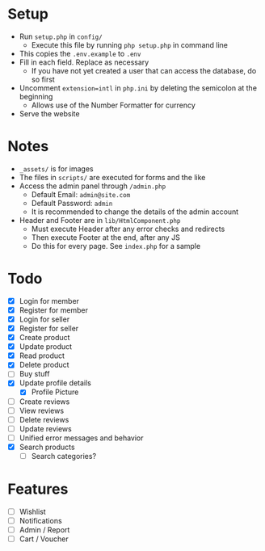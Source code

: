 # Setup

- Run `setup.php` in `config/`
  - Execute this file by running `php setup.php` in command line
- This copies the `.env.example` to `.env`
- Fill in each field. Replace as necessary 
  - If you have not yet created a user that can access the database, do so first
- Uncomment `extension=intl` in `php.ini` by deleting the semicolon at the beginning
  - Allows use of the Number Formatter for currency
- Serve the website

# Notes

- `_assets/` is for images
- The files in `scripts/` are executed for forms and the like
- Access the admin panel through `/admin.php`
  - Default Email: `admin@site.com`
  - Default Password: `admin`
  - It is recommended to change the details of the admin account
- Header and Footer are in `lib/HtmlComponent.php`
  - Must execute Header after any error checks and redirects
  - Then execute Footer at the end, after any JS
  - Do this for every page. See `index.php` for a sample


# Todo

- [x] Login for member
- [x] Register for member
- [x] Login for seller
- [x] Register for seller
- [x] Create product
- [x] Update product
- [x] Read product
- [x] Delete product
- [ ] Buy stuff
- [x] Update profile details
  - [x] Profile Picture
- [ ] Create reviews
- [ ] View reviews
- [ ] Delete reviews
- [ ] Update reviews
- [ ] Unified error messages and behavior
- [x] Search products
  - [ ] Search categories?

# Features

- [ ] Wishlist
- [ ] Notifications
- [ ] Admin / Report
- [ ] Cart / Voucher